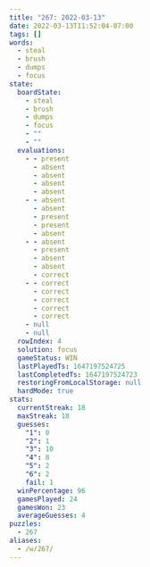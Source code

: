```yaml
---
title: "267: 2022-03-13"
date: 2022-03-13T11:52:04-07:00
tags: []
words:
  - steal
  - brush
  - dumps
  - focus
state:
  boardState:
    - steal
    - brush
    - dumps
    - focus
    - ""
    - ""
  evaluations:
    - - present
      - absent
      - absent
      - absent
      - absent
    - - absent
      - absent
      - present
      - present
      - absent
    - - absent
      - present
      - absent
      - absent
      - correct
    - - correct
      - correct
      - correct
      - correct
      - correct
    - null
    - null
  rowIndex: 4
  solution: focus
  gameStatus: WIN
  lastPlayedTs: 1647197524725
  lastCompletedTs: 1647197524723
  restoringFromLocalStorage: null
  hardMode: true
stats:
  currentStreak: 18
  maxStreak: 18
  guesses:
    "1": 0
    "2": 1
    "3": 10
    "4": 8
    "5": 2
    "6": 2
    fail: 1
  winPercentage: 96
  gamesPlayed: 24
  gamesWon: 23
  averageGuesses: 4
puzzles:
  - 267
aliases:
  - /w/267/
---
```

<!-- more -->
